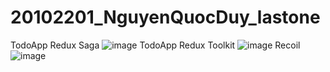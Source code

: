 # 20102201_NguyenQuocDuy_lastone
TodoApp Redux Saga
![image](https://github.com/user-attachments/assets/c497451f-7828-4f4f-8631-765e05d525df)
TodoApp Redux Toolkit
![image](https://github.com/user-attachments/assets/577bbc71-d656-446e-8b15-f59c345aadad)
Recoil
![image](https://github.com/user-attachments/assets/4e9060df-bc81-4892-9dbb-76840fa5893c)


